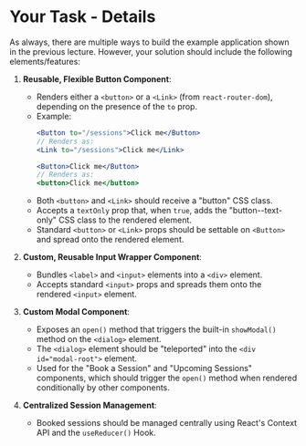 # Your Task - Details

As always, there are multiple ways to build the example application shown in the previous lecture. However, your solution should include the following elements/features:

1. **Reusable, Flexible Button Component**:
    - Renders either a `<button>` or a `<Link>` (from `react-router-dom`), depending on the presence of the `to` prop.
    - Example:
      ```jsx
      <Button to="/sessions">Click me</Button> 
      // Renders as:
      <Link to="/sessions">Click me</Link>
      ```
      ```jsx
      <Button>Click me</Button> 
      // Renders as:
      <button>Click me</button>
      ```
    - Both `<button>` and `<Link>` should receive a "button" CSS class.
    - Accepts a `textOnly` prop that, when `true`, adds the "button--text-only" CSS class to the rendered element.
    - Standard `<button>` or `<Link>` props should be settable on `<Button>` and spread onto the rendered element.

2. **Custom, Reusable Input Wrapper Component**:
    - Bundles `<label>` and `<input>` elements into a `<div>` element.
    - Accepts standard `<input>` props and spreads them onto the rendered `<input>` element.

3. **Custom Modal Component**:
    - Exposes an `open()` method that triggers the built-in `showModal()` method on the `<dialog>` element.
    - The `<dialog>` element should be "teleported" into the `<div id="modal-root">` element.
    - Used for the "Book a Session" and "Upcoming Sessions" components, which should trigger the `open()` method when rendered conditionally by other components.

4. **Centralized Session Management**:
    - Booked sessions should be managed centrally using React's Context API and the `useReducer()` Hook.
